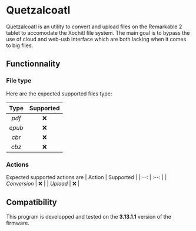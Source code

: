 # Quetzalcoatl

Quetzalcoatl is an utility to convert and upload files on the Remarkable 2 tablet to accomodate the Xochitl file system.
The main goal is to bypass the use of cloud and web-usb interface which are both lacking when it comes to big files.

## Functionnality
### File type
Here are the expected supported files type:

| Type | Supported |
|:--: |:--: |
|  _pdf_ | ❌ |
| _epub_ | ❌ |
|  _cbr_ | ❌ |
|  _cbz_ | ❌ |

### Actions
Expected supported actions are
| Action | Supported |
|:--: | :--: |
| _Conversion_ | ❌ |
| _Upload_ | ❌ |

## Compatibility
This program is developped and tested on the **3.13.1.1** version of the firmware.

